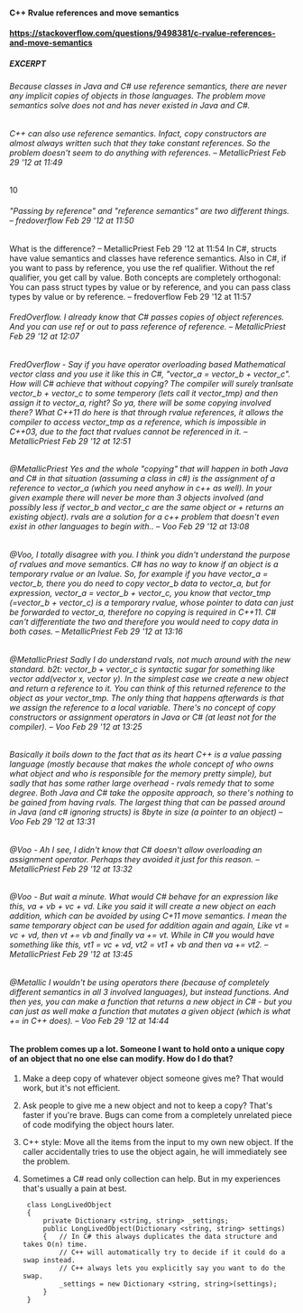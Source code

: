 #### C++ Rvalue references and move semantics
#### https://stackoverflow.com/questions/9498381/c-rvalue-references-and-move-semantics

##### EXCERPT
###### Because classes in Java and C# use reference semantics, there are never any implicit copies of objects in those languages. The problem move semantics solve does not and has never existed in Java and C#.


###### C++ can also use reference semantics. Infact, copy constructors are almost always written such that they take constant references. So the problem doesn't seem to do anything with references. – MetallicPriest Feb 29 '12 at 11:49 
10
###### "Passing by reference" and "reference semantics" are two different things. – fredoverflow Feb 29 '12 at 11:50
What is the difference? – MetallicPriest Feb 29 '12 at 11:54
In C#, structs have value semantics and classes have reference semantics. Also in C#, if you want to pass by reference, you use the ref qualifier. Without the ref qualifier, you get call by value. Both concepts are completely orthogonal: You can pass struct types by value or by reference, and you can pass class types by value or by reference. – fredoverflow Feb 29 '12 at 11:57
###### FredOverflow. I already know that C# passes copies of object references. And you can use ref or out to pass reference of reference. – MetallicPriest Feb 29 '12 at 12:07
###### FredOverflow - Say if you have operator overloading based Mathematical vector class and you use it like this in C#, "vector_a = vector_b + vector_c". How will C# achieve that without copying? The compiler will surely tranlsate vector_b + vector_c to some temperory (lets call it vector_tmp) and then assign it to vector_a, right? So ya, there will be some copying involved there? What C++11 do here is that through rvalue references, it allows the compiler to access vector_tmp as a reference, which is impossible in C++03, due to the fact that rvalues cannot be referenced in it. – MetallicPriest Feb 29 '12 at 12:51 
###### @MetallicPriest Yes and the whole "copying" that will happen in both Java and C# in that situation (assuming a class in c#) is the assignment of a reference to vector_a (which you need anyhow in c++ as well). In your given example there will never be more than 3 objects involved (and possibly less if vector_b and vector_c are the same object or + returns an existing object). rvals are a solution for a c++ problem that doesn't even exist in other languages to begin with.. – Voo Feb 29 '12 at 13:08 
###### @Voo, I totally disagree with you. I think you didn't understand the purpose of rvalues and move semantics. C# has no way to know if an object is a temporary rvalue or an lvalue. So, for example if you have vector_a = vector_b, there you do need to copy vector_b data to vector_a, but for expression, vector_a = vector_b + vector_c, you know that vector_tmp (=vector_b + vector_c) is a temporary rvalue, whose pointer to data can just be forwarded to vector_a, therefore no copying is required in C++11. C# can't differentiate the two and therefore you would need to copy data in both cases. – MetallicPriest Feb 29 '12 at 13:16 
###### @MetallicPriest Sadly I do understand rvals, not much around with the new standard. b2t: vector_b + vector_c is syntactic sugar for something like vector add(vector x, vector y). In the simplest case we create a new object and return a reference to it. You can think of this returned reference to the object as your vector_tmp. The only thing that happens afterwards is that we assign the reference to a local variable. There's no concept of copy constructors or assignment operators in Java or C# (at least not for the compiler). – Voo Feb 29 '12 at 13:25 
###### Basically it boils down to the fact that as its heart C++ is a value passing language (mostly because that makes the whole concept of who owns what object and who is responsible for the memory pretty simple), but sadly that has some rather large overhead - rvals remedy that to some degree. Both Java and C# take the opposite approach, so there's nothing to be gained from having rvals. The largest thing that can be passed around in Java (and c# ignoring structs) is 8byte in size (a pointer to an object) – Voo Feb 29 '12 at 13:31 
###### @Voo - Ah I see, I didn't know that C# doesn't allow overloading an assignment operator. Perhaps they avoided it just for this reason. – MetallicPriest Feb 29 '12 at 13:32 
###### @Voo - But wait a minute. What would C# behave for an expression like this, va + vb + vc + vd. Like you said it will create a new object on each addition, which can be avoided by using C+11 move semantics. I mean the same temporary object can be used for addition again and again, Like vt = vc + vd, then vt += vb and finally va += vt. While in C# you would have something like this, vt1 = vc + vd, vt2 = vt1 + vb and then va += vt2. – MetallicPriest Feb 29 '12 at 13:45 
###### @Metallic I wouldn't be using operators there (because of completely different semantics in all 3 involved languages), but instead functions. And then yes, you can make a function that returns a new object in C# - but you can just as well make a function that mutates a given object (which is what += in C++ does). – Voo Feb 29 '12 at 14:44

#### The problem comes up a lot. Someone I want to hold onto a unique copy of an object that no one else can modify. How do I do that?

1. Make a deep copy of whatever object someone gives me? That would work, but it's not efficient.
1. Ask people to give me a new object and not to keep a copy? That's faster if you're brave. Bugs can come from a completely unrelated piece of code modifying the object hours later.
1. C++ style: Move all the items from the input to my own new object. If the caller accidentally tries to use the object again, he will immediately see the problem.
1. Sometimes a C# read only collection can help. But in my experiences that's usually a pain at best.

        class LongLivedObject
        {
            private Dictionary <string, string> _settings;
            public LongLivedObject(Dictionary <string, string> settings)
            {   // In C# this always duplicates the data structure and takes O(n) time.
                // C++ will automatically try to decide if it could do a swap instead.
                // C++ always lets you explicitly say you want to do the swap.
                _settings = new Dictionary <string, string>(settings);
            }
        }

